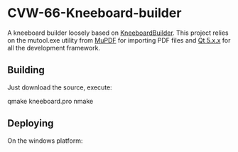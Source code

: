 # CVW-66-Kneeboard-builder
A kneeboard builder loosely based on [KneeboardBuilder](https:https://dcskneeboardbuilder.com/).
This project relies on the mutool.exe utility from [MuPDF](https://mupdf.com) for importing PDF files and [Qt 5.x.x](https://www.qt.io) for all the development framework.

## Building

Just download the source, execute:

qmake kneeboard.pro
nmake

## Deploying

On the windows platform:

